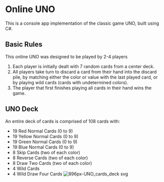 # Online UNO  
This is a console app implementation of the classic game UNO, built using C#. 

## Basic Rules
This online UNO was designed to be played by 2-4 players
1. Each player is initially dealt with 7 random cards from a center deck.
2. All players take turn to discard a card from their hand into the discard pile, by matching either the color or value with the last played card, or by playing wild cards (cards with undetermined colors).
3. The player that first finishes playing all cards in their hand wins the game.

## UNO Deck
An entire deck of cards is comprised of 108 cards with:
- 19 Red Normal Cards (0 to 9)
- 19 Yellow Normal Cards (0 to 9)
- 19 Green Normal Cards (0 to 9)
- 19 Blue Normal Cards (0 to 9)
- 8 Skip Cards (two of each color)
- 8 Reverse Cards (two of each color)
- 8 Draw Two Cards (two of each color)
- 4 Wild Cards 
- 4 Wild Draw Four Cards
![896px-UNO_cards_deck svg](https://github.com/gacaam/UnoGame/assets/89449970/b894522c-cae9-4bd9-8596-00a1feb4001e)
